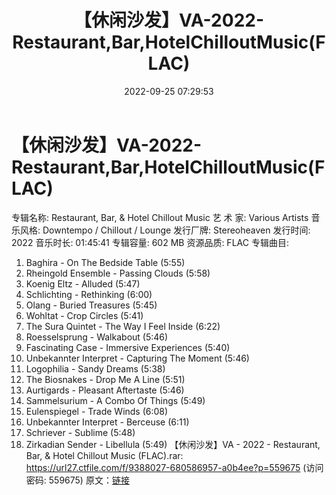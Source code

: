﻿---
title: 【休闲沙发】VA-2022-Restaurant,Bar,HotelChilloutMusic(FLAC)
date: 2022-09-25 07:29:53
categories: 古典音乐、新世纪、纯音雅乐
tags: 纯音雅乐
---
# 【休闲沙发】VA-2022-Restaurant,Bar,HotelChilloutMusic(FLAC)

专辑名称: Restaurant, Bar, & Hotel Chillout Music
艺 术 家: Various Artists
音乐风格: Downtempo / Chillout / Lounge
发行厂牌: Stereoheaven
发行时间: 2022
音乐时长: 01:45:41
专辑容量: 602 MB
资源品质: FLAC
专辑曲目:
01. Baghira - On The Bedside Table (5:55)
02. Rheingold Ensemble - Passing Clouds (5:58)
03. Koenig Eltz - Alluded (5:47)
04. Schlichting - Rethinking (6:00)
05. Olang - Buried Treasures (5:45)
06. Wohltat - Crop Circles (5:41)
07. The Sura Quintet - The Way I Feel Inside (6:22)
08. Roesselsprung - Walkabout (5:46)
09. Fascinating Case - Immersive Experiences (5:40)
10. Unbekannter Interpret - Capturing The Moment (5:46)
11. Logophilia - Sandy Dreams (5:38)
12. The Biosnakes - Drop Me A Line (5:51)
13. Aurtigards - Pleasant Aftertaste (5:46)
14. Sammelsurium - A Combo Of Things (5:49)
15. Eulenspiegel - Trade Winds (6:08)
16. Unbekannter Interpret - Berceuse (6:11)
17. Schriever - Sublime (5:48)
18. Zirkadian Sender - Libellula (5:49)
【休闲沙发】VA - 2022 - Restaurant, Bar, &
Hotel Chillout Music (FLAC).rar: https://url27.ctfile.com/f/9388027-680586957-a0b4ee?p=559675
(访问密码: 559675)
原文：[链接](https://blog.sina.com.cn/s/blog_1647c7e7601030zky.html)